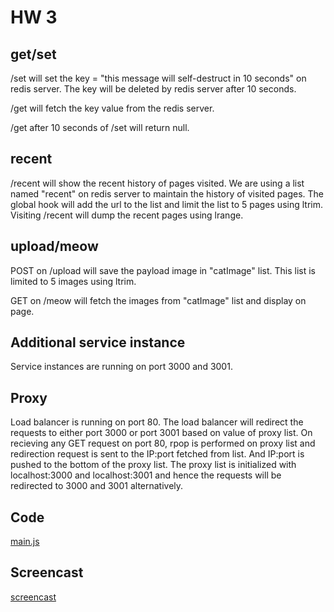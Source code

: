 HW 3 
====

get/set
-------------------------
/set will set the key = "this message will self-destruct in 10 seconds" on redis server. The key will be deleted by redis server after 10 seconds.

/get will fetch the key value from the redis server.

/get after 10 seconds of /set will return null. 

recent
------------------------
/recent will show the recent history of pages visited. We are using a list named "recent" on redis server to maintain the history of visited pages. The global hook will add the url to the list and limit the list to 5 pages using ltrim. Visiting /recent will dump the recent pages using lrange.

upload/meow
-----------------------------
POST on /upload will save the payload image in "catImage" list. This list is limited to 5 images using ltrim.

GET on /meow will fetch the images from "catImage" list and display on page.

Additional service instance
---------------------------
Service instances are running on port 3000 and 3001.

Proxy
-------------
Load balancer is running on port 80.
The load balancer will redirect the requests to either port 3000 or port 3001 based on value of proxy list.
On recieving any GET request on port 80, rpop is performed on proxy list and redirection request is sent to the IP:port fetched from list. And IP:port is pushed to the bottom of the proxy list. The proxy list is initialized with localhost:3000 and localhost:3001 and hence the requests will be redirected to 3000 and 3001 alternatively.

Code
-----
[main.js](main.js)

Screencast
----------
[screencast](https://youtu.be/omyJhZWAMb0)
